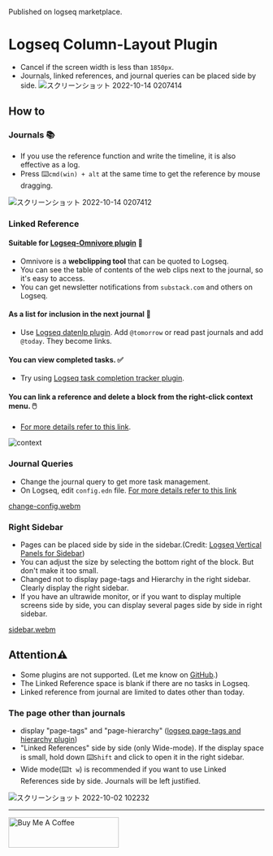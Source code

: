 Published on logseq marketplace. 

# Logseq Column-Layout Plugin
 - Cancel if the screen width is less than `1850px`.
 - Journals, linked references, and journal queries can be placed side by side.
 ![スクリーンショット 2022-10-14 0207414](https://user-images.githubusercontent.com/111847207/195663729-7c979e9e-9309-4f0b-9766-581778c5aaa7.png)

## How to
### Journals 📚
 - If you use the reference function and write the timeline, it is also effective as a log.
 - Press ⌨️`cmd(win) + alt` at the same time to get the reference by mouse dragging.

![スクリーンショット 2022-10-14 0207412](https://user-images.githubusercontent.com/111847207/195662824-35aecadd-c404-42a8-82eb-54ffc628c321.png)

### Linked Reference
#### Suitable for [Logseq-Omnivore plugin](https://github.com/omnivore-app/logseq-omnivore) 🚩
- Omnivore is a **webclipping tool** that can be quoted to Logseq.
- You can see the table of contents of the web clips next to the journal, so it's easy to access.
- You can get newsletter notifications from `substack.com` and others on Logseq.
#### As a list for inclusion in the next journal 📅
 - Use [Logseq datenlp plugin](https://github.com/hkgnp/logseq-datenlp-plugin). Add `@tomorrow` or read past journals and add `@today`. They become links.
 #### You can view completed tasks. ✅
 - Try using [Logseq task completion tracker plugin](https://github.com/DimitryDushkin/logseq-plugin-task-check-date).
#### You can link a reference and delete a block from the right-click context menu. 🖱️
 - [For more details refer to this link](https://github.com/YU000jp/logseq-repeat-task-reference/blob/main/README.md).

![context](https://user-images.githubusercontent.com/111847207/196365538-e482a4a8-be75-4d93-9664-2e5a99c71e34.png)

### Journal Queries
 - Change the journal query to get more task management.
 - On Logseq, edit `config.edn` file. [For more details refer to this link](https://github.com/YU000jp/Logseq-default-queries-journals)

[change-config.webm](https://user-images.githubusercontent.com/111847207/197364897-4455e943-79a8-4dbe-97d5-5a9ae97ca51a.webm)

### Right Sidebar
 - Pages can be placed side by side in the sidebar.(Credit: [Logseq Vertical Panels for Sidebar](https://github.com/r-hegde/logseq-vertical-panels))
 - You can adjust the size by selecting the bottom right of the block. But don't make it too small.
 - Changed not to display page-tags and Hierarchy in the right sidebar. Clearly display the right sidebar.
 - If you have an ultrawide monitor, or if you want to display multiple screens side by side, you can display several pages side by side in right sidebar.
 
[sidebar.webm](https://user-images.githubusercontent.com/111847207/197365040-62f13573-0926-4768-80a2-13a6604123dc.webm)

## Attention⚠️
 - Some plugins are not supported. (Let me know on [GitHub](https://github.com/YU000jp/Logseq-column-Layout/issues).)
 - The Linked Reference space is blank if there are no tasks in Logseq.
 - Linked reference from journal are limited to dates other than today.

### The page other than journals
 - display "page-tags" and "page-hierarchy" ([logseq page-tags and hierarchy plugin](https://github.com/YU000jp/logseq-page-tags-and-hierarchy))
 - "Linked References" side by side (only Wide-mode). If the display space is small, hold down ⌨️`Shift` and click to open it in the right sidebar.
 - Wide mode(⌨️`t w`) is recommended if you want to use Linked References side by side. Journals will be left justified.
 
![スクリーンショット 2022-10-02 102232](https://user-images.githubusercontent.com/111847207/193434026-5595de15-2e40-42a2-95d4-ab0f1c2b55c3.png)


---

 <a href="https://www.buymeacoffee.com/yu000japan" target="_blank"><img src="https://cdn.buymeacoffee.com/buttons/v2/default-yellow.png" alt="Buy Me A Coffee" style="height: 60px !important;width: 217px !important;" ></a>
 
